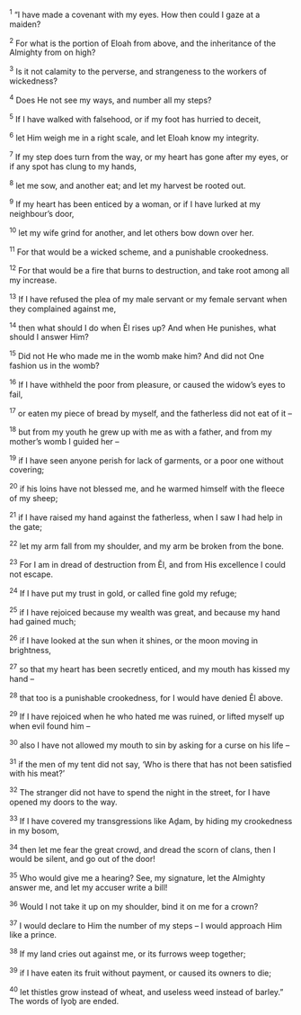 <sup>1</sup> “I have made a covenant with my eyes. How then could I gaze at a maiden?

<sup>2</sup> For what is the portion of Eloah from above, and the inheritance of the Almighty from on high?

<sup>3</sup> Is it not calamity to the perverse, and strangeness to the workers of wickedness?

<sup>4</sup> Does He not see my ways, and number all my steps?

<sup>5</sup> If I have walked with falsehood, or if my foot has hurried to deceit,

<sup>6</sup> let Him weigh me in a right scale, and let Eloah know my integrity.

<sup>7</sup> If my step does turn from the way, or my heart has gone after my eyes, or if any spot has clung to my hands,

<sup>8</sup> let me sow, and another eat; and let my harvest be rooted out.

<sup>9</sup> If my heart has been enticed by a woman, or if I have lurked at my neighbour’s door,

<sup>10</sup> let my wife grind for another, and let others bow down over her.

<sup>11</sup> For that would be a wicked scheme, and a punishable crookedness.

<sup>12</sup> For that would be a fire that burns to destruction, and take root among all my increase.

<sup>13</sup> If I have refused the plea of my male servant or my female servant when they complained against me,

<sup>14</sup> then what should I do when Ĕl rises up? And when He punishes, what should I answer Him?

<sup>15</sup> Did not He who made me in the womb make him? And did not One fashion us in the womb?

<sup>16</sup> If I have withheld the poor from pleasure, or caused the widow’s eyes to fail,

<sup>17</sup> or eaten my piece of bread by myself, and the fatherless did not eat of it –

<sup>18</sup> but from my youth he grew up with me as with a father, and from my mother’s womb I guided her –

<sup>19</sup> if I have seen anyone perish for lack of garments, or a poor one without covering;

<sup>20</sup> if his loins have not blessed me, and he warmed himself with the fleece of my sheep;

<sup>21</sup> if I have raised my hand against the fatherless, when I saw I had help in the gate;

<sup>22</sup> let my arm fall from my shoulder, and my arm be broken from the bone.

<sup>23</sup> For I am in dread of destruction from Ĕl, and from His excellence I could not escape.

<sup>24</sup> If I have put my trust in gold, or called fine gold my refuge;

<sup>25</sup> if I have rejoiced because my wealth was great, and because my hand had gained much;

<sup>26</sup> if I have looked at the sun when it shines, or the moon moving in brightness,

<sup>27</sup> so that my heart has been secretly enticed, and my mouth has kissed my hand –

<sup>28</sup> that too is a punishable crookedness, for I would have denied Ĕl above.

<sup>29</sup> If I have rejoiced when he who hated me was ruined, or lifted myself up when evil found him –

<sup>30</sup> also I have not allowed my mouth to sin by asking for a curse on his life –

<sup>31</sup> if the men of my tent did not say, ‘Who is there that has not been satisfied with his meat?’

<sup>32</sup> The stranger did not have to spend the night in the street, for I have opened my doors to the way.

<sup>33</sup> If I have covered my transgressions like Aḏam, by hiding my crookedness in my bosom,

<sup>34</sup> then let me fear the great crowd, and dread the scorn of clans, then I would be silent, and go out of the door!

<sup>35</sup> Who would give me a hearing? See, my signature, let the Almighty answer me, and let my accuser write a bill!

<sup>36</sup> Would I not take it up on my shoulder, bind it on me for a crown?

<sup>37</sup> I would declare to Him the number of my steps – I would approach Him like a prince.

<sup>38</sup> If my land cries out against me, or its furrows weep together;

<sup>39</sup> if I have eaten its fruit without payment, or caused its owners to die;

<sup>40</sup> let thistles grow instead of wheat, and useless weed instead of barley.” The words of Iyoḇ are ended.

